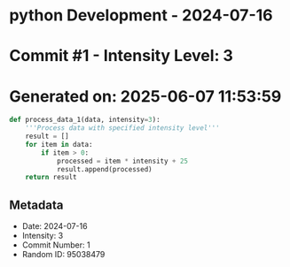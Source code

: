 ﻿# python Development - 2024-07-16
# Commit #1 - Intensity Level: 3
# Generated on: 2025-06-07 11:53:59
```python
def process_data_1(data, intensity=3):
    '''Process data with specified intensity level'''
    result = []
    for item in data:
        if item > 0:
            processed = item * intensity + 25
            result.append(processed)
    return result
```
## Metadata
- Date: 2024-07-16
- Intensity: 3
- Commit Number: 1
- Random ID: 95038479

